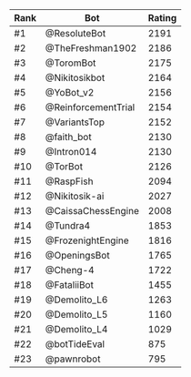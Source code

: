 Rank|Bot|Rating
---|---|---
#1|@ResoluteBot|2191
#2|@TheFreshman1902|2186
#3|@ToromBot|2175
#4|@Nikitosikbot|2164
#5|@YoBot_v2|2156
#6|@ReinforcementTrial|2154
#7|@VariantsTop|2152
#8|@faith_bot|2130
#9|@Intron014|2130
#10|@TorBot|2126
#11|@RaspFish|2094
#12|@Nikitosik-ai|2027
#13|@CaissaChessEngine|2008
#14|@Tundra4|1853
#15|@FrozenightEngine|1816
#16|@OpeningsBot|1765
#17|@Cheng-4|1722
#18|@FataliiBot|1455
#19|@Demolito_L6|1263
#20|@Demolito_L5|1160
#21|@Demolito_L4|1029
#22|@botTideEval|875
#23|@pawnrobot|795

